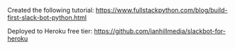 Created the following tutorial: https://www.fullstackpython.com/blog/build-first-slack-bot-python.html

Deployed to Heroku free tier: https://github.com/ianhillmedia/slackbot-for-heroku
